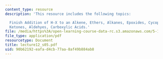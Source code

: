 ```yaml
---
content_type: resource
description: 'This resource includes the following topics:

  Finish Addition of H-X to an Alkene, Ethers, Alkanes, Epoxides, Cycopropane, and
  Ketones, Aldehyes, Carboxylic Acids.'
file: /media/https%3A/open-learning-course-data-rc.s3.amazonaws.com/5-12-organic-chemistry-i-spring-2005/90b62192eafad4cb77aa8af49b884ab8_lecture12_s05.pdf
file_type: application/pdf
resourcetype: Document
title: lecture12_s05.pdf
uid: 90b62192-eafa-d4cb-77aa-8af49b884ab8
---
```

